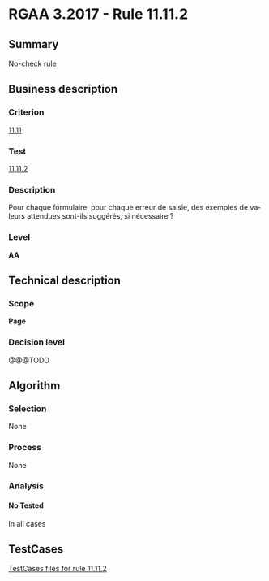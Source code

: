 # RGAA 3.2017 - Rule 11.11.2

## Summary
No-check rule


## Business description

### Criterion
[11.11](http://references.modernisation.gouv.fr/rgaa-accessibilite/criteres.html#crit-11-11)

### Test
[11.11.2](http://references.modernisation.gouv.fr/rgaa-accessibilite/criteres.html#test-11-11-2)

### Description
<div lang="fr">Pour chaque formulaire, pour chaque erreur de saisie, des exemples de valeurs attendues sont-ils sugg&#xE9;r&#xE9;s, si n&#xE9;cessaire&nbsp;?</div>

### Level
**AA**


## Technical description

### Scope
**Page**

### Decision level
@@@TODO


## Algorithm

### Selection
None

### Process
None

### Analysis

#### No Tested
In all cases


##  TestCases

[TestCases files for rule 11.11.2](https://github.com/Asqatasun/Asqatasun/tree/develop/rules/rules-rgaa3.2017/src/test/resources/testcases/rgaa32017/Rgaa32017Rule111102/)


